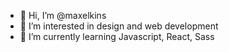 - 👋 Hi, I’m @maxelkins
- 👀 I’m interested in design and web development
- 🌱 I’m currently learning Javascript, React, Sass

<!---
MaxElkins/MaxElkins is a ✨ special ✨ repository because its `README.md` (this file) appears on your GitHub profile.
You can click the Preview link to take a look at your changes.
--->
